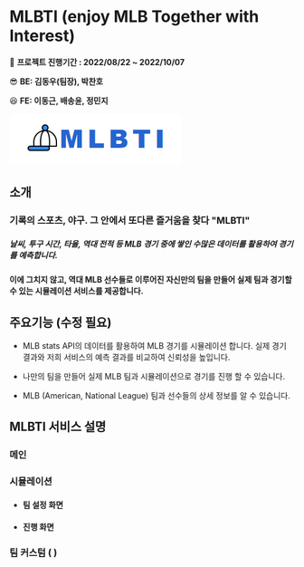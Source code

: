 # MLBTI (enjoy MLB Together with Interest)

📆 **프로젝트 진행기간 : 2022/08/22 ~ 2022/10/07**

😎 **BE: 김동우(팀장), 박찬호**

😆 **FE: 이동근, 배송윤, 정민지**

![image-20221005141403117](README.assets/image-20221005141403117.png)



## 소개

### 기록의 스포츠, 야구. 그 안에서 또다른 즐거움을 찾다 "MLBTI"

##### **날씨, 투구 시간, 타율, 역대 전적 등 MLB 경기 중에 쌓인 수많은 데이터를 활용하여 경기를 예측합니다.** 

**이에 그치지 않고, 역대 MLB 선수들로 이루어진 자신만의 팀을 만들어 실제 팀과 경기할 수 있는 시뮬레이션 서비스를 제공합니다.**



## 주요기능 (수정 필요)

- MLB stats API의 데이터를 활용하여 MLB 경기를 시뮬레이션 합니다.
  실제 경기 결과와 저희 서비스의 예측 결과를 비교하여 신뢰성을 높입니다.  

- 나만의 팀을 만들어 실제 MLB 팀과 시뮬레이션으로 경기를 진행 할 수 있습니다.
- MLB (American, National League) 팀과 선수들의 상세 정보를 알 수 있습니다. 



## MLBTI 서비스 설명

### 메인



### 시뮬레이션 

- #### 팀 설정 화면



- #### 진행 화면



### 팀 커스텀 (      )